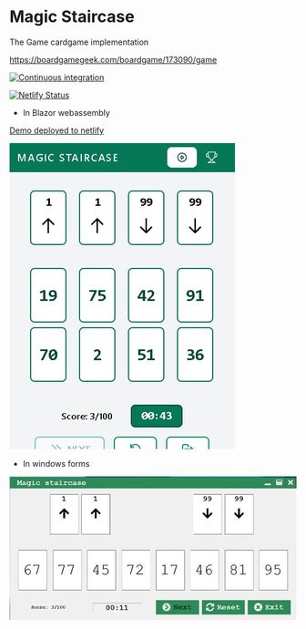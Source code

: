 # Magic Staircase

The Game cardgame implementation 

https://boardgamegeek.com/boardgame/173090/game

[![Continuous integration](https://github.com/Middlederg/MagicStaircase/actions/workflows/ci.yml/badge.svg)](https://github.com/Middlederg/MagicStaircase/actions/workflows/ci.yml)

[![Netlify Status](https://api.netlify.com/api/v1/badges/b3568a69-649a-40f8-b859-aa9c149eef2b/deploy-status)](https://app.netlify.com/sites/magicstaircase/deploys)

- In Blazor webassembly 

[Demo deployed to netlify](https://magicstaircase.netlify.app/)

![winforms](Resources/netlify.jpg)


- In windows forms

![winforms](Resources/winforms-main.JPG)


